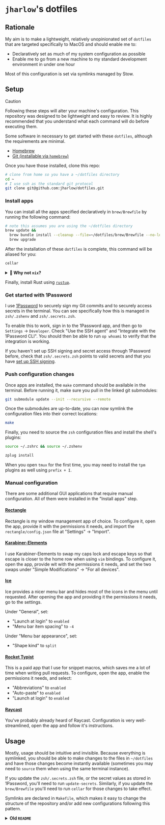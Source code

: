 # `jharlow`'s dotfiles

## Rationale

My aim is to make a lightweight, relatively unopinionated set of `dotfiles` that are targeted specifically to MacOS and should enable me to:

- Declaratively set as much of my system configuration as possible
- Enable me to go from a new machine to my standard development environment in under one hour

Most of this configuration is set via symlinks managed by Stow.

## Setup

> [!CAUTION]
> Following these steps will alter your machine's configuration. This repository was designed to be lightweight and easy to review. It is highly recommended that you understand what each command will do before executing them.

Some software in necessary to get started with these `dotfiles`, although the requirements are minimal.

- [Homebrew](https://brew.sh/)
- [Git (installable via `homebrew`)](https://git-scm.com/)

Once you have those installed, clone this repo:

```sh
# clone from home so you have a ~/dotfiles directory
cd ~
# I use ssh as the standard git protocol
git clone git@github.com:jharlow/dotfiles.git
```

### Install apps

You can install all the apps specified declaratively in `brew/Brewfile` by running the following command:

```sh
# note this assumes you are using the ~/dotfiles directory
brew update &&
  brew bundle install --cleanup --file=~/dotfiles/brew/Brewfile --no-lock &&
  brew upgrade
```

After the installation of these `dotfiles` is complete, this command will be aliased for you:

```sh
cellar
```

<details>
<summary><b>🤨 Why not <code>nix</code>?</b></summary>

I have played around with a `nix` config on my Mac. My conclusion from many, many hours of playing with it was that:

<ol>
    <li><code>Brewfile</code> offers a pretty good compromise between a system built specifically for Mac and declarative style</li>
    <li>It is a lot slower to push small changes to configuration through the machine using <code>nix</code>, whereas changes to symlinked files are available instantly</li>
</ol>

</details>

Finally, install Rust using [`rustup`](https://rustup.rs/).

### Get started with 1Password

I use [1Password](https://1password.com) to securely sign my Git commits and to securely access secrets in the terminal. You can see specifically how this is managed in `zsh/.zshenv` and `zsh/.secrets.zsh`.

To enable this to work, sign in to the 1Password app, and then go to `Settings` -> `Developer`. Check "Use the SSH agent" and "Integrate with the 1Password CLI". You should then be able to run `op whoami` to verify that the integration is working.

If you haven't set up SSH signing and secret access through 1Password before, check that `zsh/.secrets.zsh` points to valid secrets and that you have [set up SSH signing](https://developer.1password.com/docs/ssh/git-commit-signing/#step-1-configure-git-commit-signing-with-ssh).

### Push configuration changes

Once apps are installed, the `make` command should be available in the terminal. Before running it, make sure you pull in the linked git submodules:

```sh
git submodule update --init --recursive --remote
```

Once the submodules are up-to-date, you can now symlink the configuration files into their correct locations:

```sh
make
```

Finally, you need to source the `zsh` configuration files and install the shell's plugins:

```sh
source ~/.zshrc && source ~/.zshenv
```

```sh
zplug install
```

When you open `tmux` for the first time, you may need to install the `tpm` plugins as well using `prefix + I`.

### Manual configuration

There are some additional GUI applications that require manual configuration. All of them were installed in the "Install apps" step.

#### [Rectangle](https://rectangleapp.com/)

Rectangle is my window management app of choice. To configure it, open the app, provide it with the permissions it needs, and import the `rectangle/config.json` file at "Settings" -> "Import".

#### [Karabiner-Elements](https://karabiner-elements.pqrs.org/)

I use Karabiner-Elements to swap my caps lock and escape keys so that escape is closer to the home row when using `vim` bindings. To configure it, open the app, provide wit with the permissions it needs, and set the two swaps under "Simple Modifications" -> "For all devices".

#### [Ice](https://icemenubar.app/)

Ice provides a nicer menu bar and hides most of the icons in the menu until requested. After opening the app and providing it the permissions it needs, go to the settings.

Under "General", set:

- "Launch at login" to `enabled`
- "Menu bar item spacing" to `-4`

Under "Menu bar appearance", set:

- "Shape kind" to `split`

#### [Rocket Typist](https://witt-software.com/rockettypist/)

This is a paid app that I use for snippet macros, which saves me a lot of time when writing pull requests. To configure, open the app, enable the permissions it needs, and select:

- "Abbreviations" to `enabled`
- "Auto-paste" to `enabled`
- "Launch at login" to `enabled`

#### [Raycast](https://www.raycast.com/)

You've probably already heard of Raycast. Configuration is very well-streamlined, open the app and follow it's instructions.

## Usage

Mostly, usage should be intuitive and invisible. Because everything is symlinked, you should be able to make changes to the files in `~/dotfiles` and have those changes become instantly available (sometimes you may need to `source` them when using the same terminal instance).

If you update the `zsh/.secrets.zsh` file, or the secret values as stored in 1Password, you'll need to run `update-secrets`. Similarly, if you update the `brew/Brewfile` you'll need to run `cellar` for those changes to take effect.

Symlinks are declared in `Makefile`, which makes it easy to change the structure of the repository and/or add new configurations following this pattern.

<details>
<summary><b>Old <code>README</code></b></summary>

# My dotfiles

## Setup apps & cli

This setup assumes you are using a Macbook.

### Install apps

```sh
bash ~/dotfiles/setup/apps
```

### Install cli tools

```sh
bash ~/dotfiles/setup/cli
```

### Install `zsh`

```sh
bash ~/dotfiles/setup/zsh
```

## Link dotfiles

This repo uses submodules to divide out TPM packages and my `nvim` config files. You'll need to ensure these submodules are recursively installed.

```sh
git submodule update --recursive --remote
```

Then run `make` to symlink your dotfiles to the root directory.

```sh
make
```

Don't forget to install your `zplug` and install `tmux` plugins (`prefix + I` aka `<CA> + <S-I>`) before `source ~/.zshrc`!

</details>
